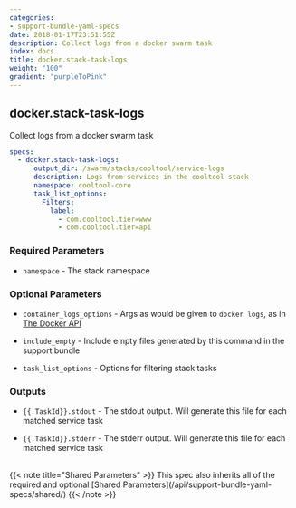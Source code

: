 ```yaml
---
categories:
- support-bundle-yaml-specs
date: 2018-01-17T23:51:55Z
description: Collect logs from a docker swarm task
index: docs
title: docker.stack-task-logs
weight: "100"
gradient: "purpleToPink"
---
```


## docker.stack-task-logs

Collect logs from a docker swarm task


```yaml
specs:
  - docker.stack-task-logs:
      output_dir: /swarm/stacks/cooltool/service-logs
      description: Logs from services in the cooltool stack
      namespace: cooltool-core
      task_list_options:
        Filters:
          label:
            - com.cooltool.tier=www
            - com.cooltool.tier=api
```


### Required Parameters


- `namespace` - The stack namespace



### Optional Parameters


- `container_logs_options` - Args as would be given to `docker logs`, as in [The Docker API](https://github.com/moby/moby/blob/master/api/types/client.go#L73)


- `include_empty` - Include empty files generated by this command in the support bundle


- `task_list_options` - Options for filtering stack tasks



### Outputs

    
- `{{.TaskId}}.stdout` - The stdout output. Will generate this file for each matched service task

- `{{.TaskId}}.stderr` - The stderr output. Will generate this file for each matched service task


<br>
{{< note title="Shared Parameters" >}}
This spec also inherits all of the required and optional [Shared Parameters](/api/support-bundle-yaml-specs/shared/)
{{< /note >}}

    